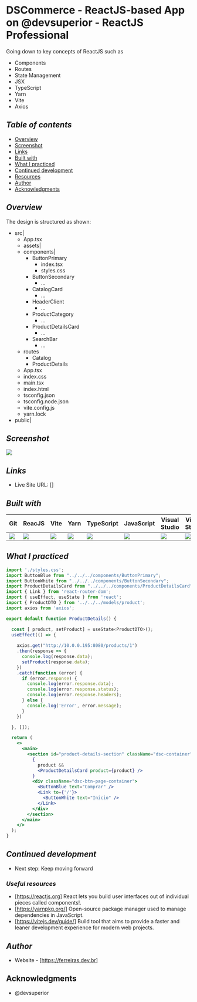 # DSCommerce - ReactJS-based App on @devsuperior - ReactJS Professional 
Going down to key concepts of ReactJS such as 
- Components
- Routes
- State Management
- JSX
- TypeScript
- Yarn
- Vite
- Axios
## _Table of contents_
- [Overview](#overview)
- [Screenshot](#screenshot)
- [Links](#links)
- [Built with](#built-with)
- [What I practiced](#what-i-practiced)
- [Continued development](#continued-development)
- [Resources](#useful-resources)
- [Author](#author)
- [Acknowledgments](#acknowledgments)
## _Overview_
The design is structured as shown:
- src|
    - App.tsx
    - assets|
    - components|
        - ButtonPrimary
          - index.tsx
          - styles.css
        - ButtonSecondary
          - ...
        - CatalogCard
          - ...
        - HeaderClient
          - ...
        - ProductCategory
          - ...
        - ProductDetailsCard
          - ...
        - SearchBar
          - ...
   - routes
        - Catalog
        - ProductDetails
   - App.tsx
   - index.css
   - main.tsx
   - index.html
   - tsconfig.json
   - tsconfig.node.json
   - vite.config.js
   - yarn.lock
- public|

## _Screenshot_
[![](./DSCommerce.png)]()
## _Links_
- Live Site URL: [] 
## _Built with_
| Git | ReacJS | Vite | Yarn | TypeScript | JavaScript | Visual Studio | Visual Studio |
|----------|----------|----------|----------|----------|----------|----------| ----------|
 ![](https://ferreiras.dev.br/assets/images/icons/git-scm-icon.svg) | ![](https://ferreiras.dev.br/assets/images/icons/react.svg) | ![](https://ferreiras.dev.br/assets/images/icons/vite.svg) | ![](https://ferreiras.dev.br/assets/images/icons/yarn-title.svg) | ![](https://ferreiras.dev.br/assets/images/icons/ts-logo.svg) | ![](https://ferreiras.dev.br/assets/images/icons/icons8-javascript.svg) | ![](https://ferreiras.dev.br/assets/images/icons/icons8-visual-studio-code.svg) | ![](https://axios-http.com/assets/logo.svg) 

 ## _What I practiced_
```jsx
import './styles.css';
import ButtonBlue from "../../../components/ButtonPrimary";
import ButtonWhite from "../../../components/ButtonSecondary";
import ProductDetailsCard from "../../../components/ProductDetailsCard";
import { Link } from 'react-router-dom';
import { useEffect, useState } from 'react';
import { ProductDTO } from '../../../models/product';
import axios from 'axios';

export default function ProductDetails() {

  const [ product, setProduct] = useState<ProductDTO>();
  useEffect(() => {
    
    axios.get("http://10.0.0.195:8080/products/1")
    .then(response => {
      console.log(response.data);
      setProduct(response.data);
    })
    .catch(function (error) {
      if (error.response) {
        console.log(error.response.data);
        console.log(error.response.status);
        console.log(error.response.headers);
      } else {
        console.log('Error', error.message);
      }
    })

  }, []);

  return (
    <>
      <main>
        <section id="product-details-section" className="dsc-container">
          {
            product &&
            <ProductDetailsCard product={product} />
          }
          <div className="dsc-btn-page-container">
            <ButtonBlue text="Comprar" />
            <Link to={'/'}>
              <ButtonWhite text="Inicio" />
            </Link>
          </div>
        </section>
      </main>
    </>
  );
}

``` 

## _Continued development_
- Next step: Keep moving forward 
### _Useful resources_
- [https://reactjs.org] React lets you build user interfaces out of individual pieces called components!.
- [https://yarnpkg.org/] Open-source package manager used to manage dependencies in  JavaScript.
- [https://vitejs.dev/guide/] Build tool that aims to provide a faster and leaner development experience for modern web projects.
## _Author_
- Website - [https://ferreiras.dev.br] 
## Acknowledgments
- @devsuperior
